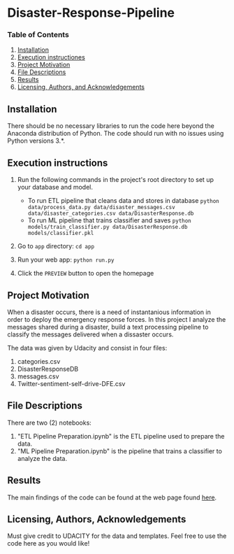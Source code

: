# Disaster-Response-Pipeline
### Table of Contents

1. [Installation](#installation)
2. [Execution instructiones](#execution)
3. [Project Motivation](#motivation)
4. [File Descriptions](#files)
5. [Results](#results)
6. [Licensing, Authors, and Acknowledgements](#licensing)

## Installation <a name="installation"></a>

There should be no necessary libraries to run the code here beyond the Anaconda distribution of Python.  The code should run with no issues using Python versions 3.*.

## Execution instructions <a name="execution"></a>

1. Run the following commands in the project's root directory to set up your database and model.

    - To run ETL pipeline that cleans data and stores in database
        `python data/process_data.py data/disaster_messages.csv data/disaster_categories.csv data/DisasterResponse.db`
    - To run ML pipeline that trains classifier and saves
        `python models/train_classifier.py data/DisasterResponse.db models/classifier.pkl`

2. Go to `app` directory: `cd app`

3. Run your web app: `python run.py`

4. Click the `PREVIEW` button to open the homepage

## Project Motivation<a name="motivation"></a>

When a disaster occurs, there is a need of instantanious information in order to deploy the emergency response forces. In this project I analyze the messages shared during a disaster, build a text processing pipeline to classify the messages delivered when a dissaster occurs.

The data was given by Udacity and consist in four files:
1. categories.csv
2. DisasterResponseDB
3. messages.csv
4. Twitter-sentiment-self-drive-DFE.csv

## File Descriptions <a name="files"></a>

There are two (2) notebooks:
1. "ETL Pipeline Preparation.ipynb" is the ETL pipeline used to prepare the data.
2. "ML Pipeline Preparation.ipynb" is the pipeline that trains a classifier to analyze the data.

## Results<a name="results"></a>

The main findings of the code can be found at the web page found [here](https://zcgul5pd42.prod.udacity-student-workspaces.com/).

## Licensing, Authors, Acknowledgements<a name="licensing"></a>

Must give credit to UDACITY for the data and templates.  Feel free to use the code here as you would like! 

